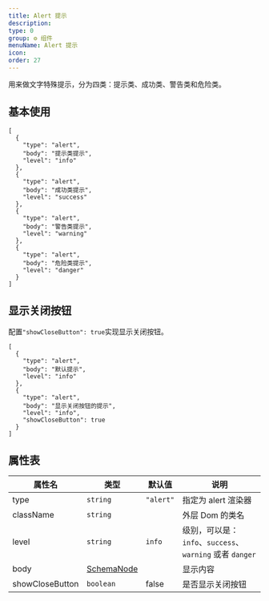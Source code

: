 ```yaml
---
title: Alert 提示
description:
type: 0
group: ⚙ 组件
menuName: Alert 提示
icon:
order: 27
---
```


用来做文字特殊提示，分为四类：提示类、成功类、警告类和危险类。

## 基本使用

```schema: scope="body"
[
  {
    "type": "alert",
    "body": "提示类提示",
    "level": "info"
  },
  {
    "type": "alert",
    "body": "成功类提示",
    "level": "success"
  },
  {
    "type": "alert",
    "body": "警告类提示",
    "level": "warning"
  },
  {
    "type": "alert",
    "body": "危险类提示",
    "level": "danger"
  }
]
```

## 显示关闭按钮

配置`"showCloseButton": true`实现显示关闭按钮。

```schema: scope="body"
[
  {
    "type": "alert",
    "body": "默认提示",
    "level": "info"
  },
  {
    "type": "alert",
    "body": "显示关闭按钮的提示",
    "level": "info",
    "showCloseButton": true
  }
]
```

## 属性表

| 属性名          | 类型                              | 默认值    | 说明                                                     |
| --------------- | --------------------------------- | --------- | -------------------------------------------------------- |
| type            | `string`                          | `"alert"` | 指定为 alert 渲染器                                      |
| className       | `string`                          |           | 外层 Dom 的类名                                          |
| level           | `string`                          | `info`    | 级别，可以是：`info`、`success`、`warning` 或者 `danger` |
| body            | [SchemaNode](../types/schemanode) |           | 显示内容                                                 |
| showCloseButton | `boolean`                         | false     | 是否显示关闭按钮                                         |
